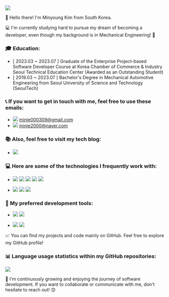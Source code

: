 <img src="https://capsule-render.vercel.app/api?type=waving&color=FF8CC9&height=300&section=header&text=HanaV&fontSize=90&fontColor=FFFFFF" />

<!--<div align="center">-->


👋 Hello there! I'm Minyoung Kim from South Korea.

💻 I'm currently studying hard to pursue my dream of becoming a developer, even though my background is in Mechanical Engineering! 🔧


<h3>🎓 Education:</h3>

- [ 2023.03 ~ 2023.07 ] Graduate of the Enterprise Project-based Software Developer Course at Korea Chamber of Commerce & Industry Seoul Technical Education Center (Awarded as an Outstanding Student)
- [ 2019.03 ~ 2023.07 ] Bachelor's Degree in Mechanical Automotive Engineering from Seoul University of Science and Technology (SeoulTech)





<h3>📞 If you want to get in touch with me, feel free to use these emails:</h3>

- <img src="https://img.shields.io/badge/Gmail-EA4335?style=for-the-badge&logo=Gmail&logoColor=white"/> minie000309@gmail.com
- <img src="https://img.shields.io/badge/Naver-03C75A?style=for-the-badge&logo=naver&logoColor=white"/> minie2000@naver.com




<h3>📚 Also, feel free to visit my tech blog:</h3>
 
- <a href="https://hanav.tistory.com/"><img src="https://img.shields.io/badge/hanav tistory-000000?style=for-the-badge&logo=tistory&logoColor=white"/></a>


<h3>💻 Here are some of the technologies I frequently work with:</h3>

- <span>
  <img src="https://img.shields.io/badge/Java-007396?style=for-the-badge&logo=OpenJDK&logoColor=white"/>
  <img src="https://img.shields.io/badge/JavaScript-F7DF1E?style=for-the-badge&logo=JavaScript&logoColor=black"/>
  <img src="https://img.shields.io/badge/HTML5-E34F26?style=for-the-badge&logo=HTML5&logoColor=white"/>
  <img src="https://img.shields.io/badge/CSS3-1572B6?style=for-the-badge&logo=CSS3&logoColor=white"/>
  <img src="https://img.shields.io/badge/Thymeleaf-005F0F?style=for-the-badge&logo=Thymeleaf&logoColor=white"/>
</span>

- <span>
  <img src="https://img.shields.io/badge/Spring-6DB33F?style=for-the-badge&logo=Spring&logoColor=white"/>
  <img src="https://img.shields.io/badge/oracle-F80000?style=for-the-badge&logo=oracle&logoColor=white"/>
  <img src="https://img.shields.io/badge/mariadb-003545?style=for-the-badge&logo=mariadb&logoColor=white"/>
</span>


<h3>🔧 My preferred development tools:</h3>

- <span>
  <img src="https://img.shields.io/badge/eclipseide-2C2255?style=for-the-badge&logo=eclipseide&logoColor=white"/>
  <img src="https://img.shields.io/badge/visualstudiocode-007ACC?style=for-the-badge&logo=visualstudiocode&logoColor=white"/>
</span>

- <span>
  <img src="https://img.shields.io/badge/github-181717?style=for-the-badge&logo=github&logoColor=white"/>
  <img src="https://img.shields.io/badge/apachetomcat-F8DC75?style=for-the-badge&logo=apachetomcat&logoColor=black"/>
</span>


📈 You can find my projects and code mainly on GitHub. Feel free to explore my GitHub profile!

<h3>📊 Language usage statistics within my GitHub repositories:</h3>
<!--
<img src="https://github-readme-stats.vercel.app/api/top-langs/?username=hanav00&layout=compact">
-->
<img src="https://github-readme-stats.vercel.app/api/top-langs/?username=hanav00&layout=compact&hide=scss,css">

<br>


🚀 I'm continuously growing and enjoying the journey of software development. If you want to collaborate or communicate with me, don't hesitate to reach out! 😊





<!--
<img src="https://github-readme-stats.vercel.app/api?username=hanav00&show_icons=true&theme=omni">

</div>-->
<!--
**hanav00/hanav00** is a ✨ _special_ ✨ repository because its `README.md` (this file) appears on your GitHub profile.

Here are some ideas to get you started:

- 🔭 I’m currently working on ...
- 🌱 I’m currently learning ...
- 👯 I’m looking to collaborate on ...
- 🤔 I’m looking for help with ...
- 💬 Ask me about ...
- 📫 How to reach me: ...
- 😄 Pronouns: ...
- ⚡ Fun fact: ...
-->
